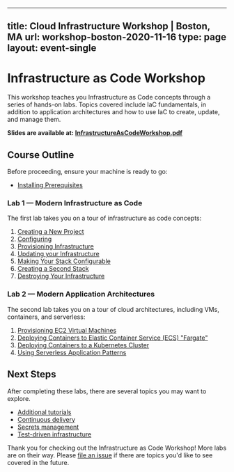 
---
title: Cloud Infrastructure Workshop | Boston, MA
url: workshop-boston-2020-11-16
type: page
layout: event-single
---
	

# Infrastructure as Code Workshop

This workshop teaches you Infrastructure as Code concepts through a series of hands-on labs. Topics covered include IaC fundamentals, in addition to application architectures and how to use IaC to create, update, and manage them.

**Slides are available at: [InfrastructureAsCodeWorkshop.pdf](./slides/InfrastructureAsCodeWorkshop.pdf)**

## Course Outline

Before proceeding, ensure your machine is ready to go:

* [Installing Prerequisites](./labs/00-installing-prerequisites.md)

### Lab 1 — Modern Infrastructure as Code

The first lab takes you on a tour of infrastructure as code concepts:

1. [Creating a New Project](./labs/01-iac/01-creating-a-new-project.md)
2. [Configuring](./labs/01-iac/02-configuring-aws.md)
3. [Provisioning Infrastructure](./labs/01-iac/03-provisioning-infrastructure.md)
4. [Updating your Infrastructure](./labs/01-iac/04-updating-your-infrastructure.md)
5. [Making Your Stack Configurable](./labs/01-iac/05-making-your-stack-configurable.md)
6. [Creating a Second Stack](./labs/01-iac/06-creating-a-second-stack.md)
7. [Destroying Your Infrastructure](./labs/01-iac/07-destroying-your-infrastructure.md)

### Lab 2 — Modern Application Architectures

The second lab takes you on a tour of cloud architectures, including VMs, containers, and serverless:

1. [Provisioning EC2 Virtual Machines](./labs/02-app-arch/01-provisioning-vms.md)
3. [Deploying Containers to Elastic Container Service (ECS) "Fargate"](./labs/02-app-arch/02-containers-on-ecs.md)
4. [Deploying Containers to a Kubernetes Cluster](./labs/02-app-arch/03-containers-on-kubernetes.md)
5. [Using Serverless Application Patterns](./labs/02-app-arch/04-lambda-serverless.md)

## Next Steps

After completing these labs, there are several topics you may want to explore.

* [Additional tutorials](https://www.pulumi.com/docs/tutorials/azure/)
* [Continuous delivery](https://www.pulumi.com/docs/guides/continuous-delivery/)
* [Secrets management](https://www.pulumi.com/blog/managing-secrets-with-pulumi/)
* [Test-driven infrastructure](https://www.pulumi.com/blog/unit-testing-infrastructure-in-nodejs-and-mocha/)

Thank you for checking out the Infrastructure as Code Workshop! More labs are on their way. Please [file an issue](https://github.com/pulumi/infrastructure-as-code-workshop/issues/new) if there are topics you'd like to see covered in the future.

